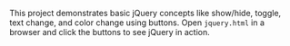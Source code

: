 This project demonstrates basic jQuery concepts like show/hide, toggle, text change, and color change using buttons.
Open `jquery.html` in a browser and click the buttons to see jQuery in action.
